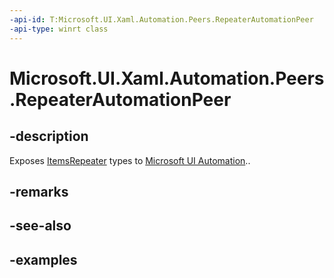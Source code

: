 ```yaml
---
-api-id: T:Microsoft.UI.Xaml.Automation.Peers.RepeaterAutomationPeer
-api-type: winrt class
---
```


# Microsoft.UI.Xaml.Automation.Peers.RepeaterAutomationPeer

<!--
public class RepeaterAutomationPeer : Windows.UI.Xaml.Automation.Peers.FrameworkElementAutomationPeer
-->

## -description

Exposes [ItemsRepeater](../microsoft.ui.xaml.controls/itemsrepeater.md) types to [Microsoft UI Automation](/windows/win32/winauto/entry-uiauto-win32)..

## -remarks

## -see-also

## -examples


